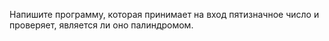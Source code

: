 Напишите программу, которая принимает на вход пятизначное число и проверяет, является ли оно палиндромом.